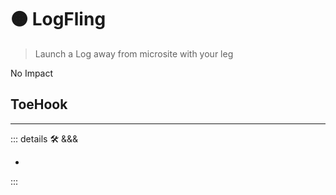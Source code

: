 
# 🟠 <move>LogFling</move>

> Launch a Log away from microsite with your leg

No Impact

## ToeHook

---

<!-- =================================================== -->
<!-- =================================================== -->
<!-- =================================================== -->
<!-- =================================================== -->
<!-- =================================================== -->
::: details 🛠 <dev>&&&</dev>

-

:::
